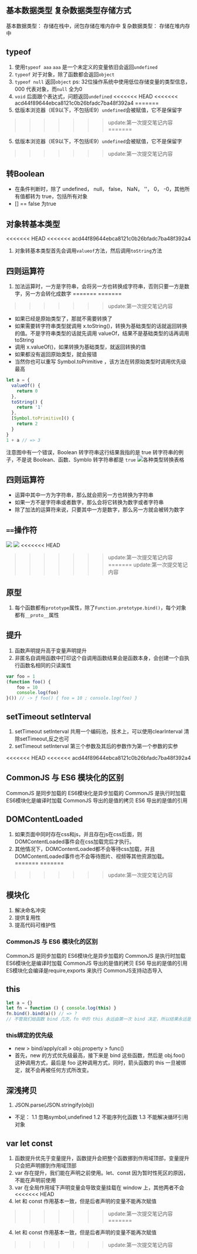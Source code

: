 ## 基本数据类型 复杂数据类型存储方式
基本数据类型： 存储在栈中，闭包存储在堆内存中
复杂数据类型： 存储在堆内存中

## typeof
1. 使用`typeof aaa` `aaa` 是一个未定义的变量依旧会返回`undefined`
2. `typeof` 对于对象，除了函数都会返回`object`
3. `typeof null` 返回`object` ps: 32位操作系统中使用低位存储变量的类型信息，000 代表对象，而`null` 全为0
4. `void` 后面跟个表达式，问题返回`undefined`
<<<<<<< HEAD
<<<<<<< acd44f89644ebca8121c0b26bfadc7ba48f392a4
=======
5. 低版本浏览器（IE9以下，不包括IE9）`undefined`会被赋值，它不是保留字
>>>>>>> update:第一次提交笔记内容
=======
5. 低版本浏览器（IE9以下，不包括IE9）`undefined`会被赋值，它不是保留字
>>>>>>> update:第一次提交笔记内容

## 转Boolean
- 在条件判断时，除了 undefined， null， false， NaN， ''， 0， -0，其他所有值都转为 true，包括所有对象
- [] == false 为true

## 对象转基本类型
<<<<<<< HEAD
<<<<<<< acd44f89644ebca8121c0b26bfadc7ba48f392a4
1. 对象转基本类型首先会调用`valueof`方法，然后调用`toString`方法

## 四则运算符
1. 加法运算时，一方是字符串，会将另一方也转换成字符串，否则只要一方是数字，另一方会转化成数字
=======
=======
>>>>>>> update:第一次提交笔记内容
- 如果已经是原始类型了，那就不需要转换了
- 如果需要转字符串类型就调用 x.toString()，转换为基础类型的话就返回转换的值。不是字符串类型的话就先调用 valueOf，结果不是基础类型的话再调用 toString
- 调用 x.valueOf()，如果转换为基础类型，就返回转换的值
- 如果都没有返回原始类型，就会报错
- 当然你也可以重写 Symbol.toPrimitive ，该方法在转原始类型时调用优先级最高

```js
let a = {
  valueOf() {
    return 0
  },
  toString() {
    return '1'
  },
  [Symbol.toPrimitive]() {
    return 2
  }
}
1 + a // => 3
```

注意图中有一个错误，Boolean 转字符串这行结果我指的是 true 转字符串的例子，不是说 Boolean、函数、Symblo 转字符串都是 `true`
![各种类型转换表格](https://user-gold-cdn.xitu.io/2018/11/15/16716dec14421e47?imageView2/0/w/1280/h/960/format/webp/ignore-error/1)

## 四则运算符
- 运算中其中一方为字符串，那么就会把另一方也转换为字符串
- 如果一方不是字符串或者数字，那么会将它转换为数字或者字符串
- 除了加法的运算符来说，只要其中一方是数字，那么另一方就会被转为数字

## `==`操作符
![](./images/==是如何转换的.png)
![](./images/==.png)
<<<<<<< HEAD
>>>>>>> update:第一次提交笔记内容
=======
>>>>>>> update:第一次提交笔记内容

## 原型
1. 每个函数都有`prototype`属性，除了`Function.prototype.bind()`，每个对象都有`__proto__`属性

## 提升
1. 函数声明提升高于变量声明提升
2. 非匿名自调用函数中打印这个自调用函数结果会是函数本身，会创建一个自执行函数名相同的只读属性
```js
var foo = 1
(function foo() {
    foo = 10
    console.log(foo)
}()) // -> ƒ foo() { foo = 10 ; console.log(foo) }
```

## setTimeout setInterval
1. setTimeout setInterval 共用一个编码池，技术上，可以使用clearInterval 清除setTimeout,反之也可
2. setTimeout setInterval 第三个参数及其后的参数作为第一个参数的实参

<<<<<<< HEAD
<<<<<<< acd44f89644ebca8121c0b26bfadc7ba48f392a4
## CommonJS 与 ES6 模块化的区别 
CommonJS 是同步加载的 ES6模块化是异步加载的
CommonJS 是执行时加载 ES6模块化是编译时加载
CommonJS 导出的是值的拷贝 ES6 导出的是值的引用

## DOMContentLoaded
1. 如果页面中同时存在css和js，并且存在js在css后面，则DOMContentLoaded事件会在css加载完后才执行。
2. 其他情况下，DOMContentLoaded都不会等待css加载，并且DOMContentLoaded事件也不会等待图片、视频等其他资源加载。
=======
=======
>>>>>>> update:第一次提交笔记内容
## 模块化
1. 解决命名冲突
2. 提供复用性
3. 提高代码可维护性
### CommonJS 与 ES6 模块化的区别 
CommonJS 是同步加载的 ES6模块化是异步加载的
CommonJS 是执行时加载 ES6模块化是编译时加载
CommonJS 导出的是值的拷贝 ES6 导出的是值的引用
ES模块化会编译是require,exports 来执行
CommonJS支持动态导入

## this

```js
let a = {}
let fn = function () { console.log(this) }
fn.bind().bind(a)() // => ?
// 不管我们给函数 bind 几次，fn 中的 this 永远由第一次 bind 决定，所以结果永远是 window。
```

### this绑定的优先级
- new > bind/apply/call > obj.property > func()
- 首先，new 的方式优先级最高，接下来是 bind 这些函数，然后是 obj.foo() 这种调用方式，最后是 foo 这种调用方式，同时，箭头函数的 this 一旦被绑定，就不会再被任何方式所改变。


## 深浅拷贝
1. JSON.parse(JSON.stringify(obj))
- 不足：
1.1 忽略symbol,undefined
1.2 不能序列化函数
1.3 不能解决循环引用对象

## var let const 
1. 函数提升优先于变量提升，函数提升会把整个函数挪到作用域顶部，变量提升只会把声明挪到作用域顶部
2. var 存在提升，我们能在声明之前使用。let、const 因为暂时性死区的原因，不能在声明前使用
3. var 在全局作用域下声明变量会导致变量挂载在 window 上，其他两者不会
<<<<<<< HEAD
4. let 和 const 作用基本一致，但是后者声明的变量不能再次赋值
>>>>>>> update:第一次提交笔记内容
=======
4. let 和 const 作用基本一致，但是后者声明的变量不能再次赋值
>>>>>>> update:第一次提交笔记内容
